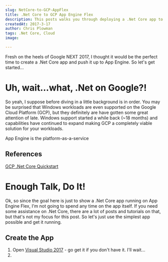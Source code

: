 ```yaml
---
slug: NetCore-to-GCP-AppFlex
title: .Net Core to GCP App Engine Flex
description: This posts walks you through deploying a .Net Core app to Google Cloud Platform's App Engine Flexible environment.  
createdAt: 2017-3-17
author: Chris Plowman
tags: .Net Core, Cloud
image: 

---
```


Fresh on the heels of Google NEXT 2017, I thought it would be the perfect time to create a .Net Core app and push it up to App Engine.  So let's get started...

# Uh, wait...what, .Net on Google?!
So yeah, I suppose before diving in a little background is in order.  You may be surprised that Windows workloads are even supported on the Google Cloud Platform (GCP), but they definitely are have gotten some great attention of late.  Windows support started a while back (~18 months) and capabilities have continued to expand making GCP a completely viable solution for your workloads.

App Engine is the platform-as-a-service 

## References
[GCP .Net Core Quickstart](https://cloud.google.com/appengine/docs/flexible/dotnet/quickstart)


# Enough Talk, Do It!
Ok, so since the goal here is just to show a .Net Core app running on App Engine Flex, I'm not going to spend any time on the app itself.  If you need some assistance on .Net Core, there are a lot of posts and tutorials on that, but that's not my focus for this post.  So let's just use the simplest app possible and get it running.

## Create the App
1. Open [Visual Studio 2017]() - go get it if you don't have it.  I'll wait...
2. 
